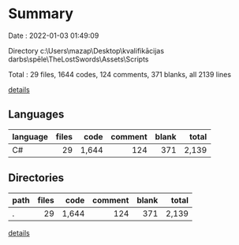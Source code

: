 # Summary

Date : 2022-01-03 01:49:09

Directory c:\Users\mazap\Desktop\kvalifikācijas darbs\spēle\TheLostSwords\Assets\Scripts

Total : 29 files,  1644 codes, 124 comments, 371 blanks, all 2139 lines

[details](details.md)

## Languages
| language | files | code | comment | blank | total |
| :--- | ---: | ---: | ---: | ---: | ---: |
| C# | 29 | 1,644 | 124 | 371 | 2,139 |

## Directories
| path | files | code | comment | blank | total |
| :--- | ---: | ---: | ---: | ---: | ---: |
| . | 29 | 1,644 | 124 | 371 | 2,139 |

[details](details.md)